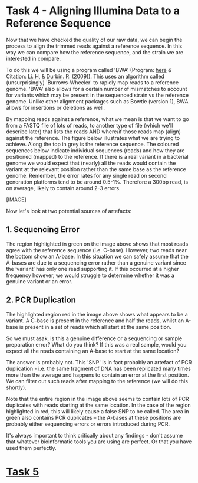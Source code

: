 # Task 4 - Aligning Illumina Data to a Reference Sequence
Now that we have checked the quality of our raw data, we can begin the process to align the trimmed reads against a reference sequence. In this way we can compare how the reference sequence, and the strain we are interested in compare.

To do this we will be using a program called 'BWA' (Program: [here](https://github.com/lh3/bwa) & Citation: [Li. H, & Durbin. R. (2009)](https://www.ncbi.nlm.nih.gov/pubmed/19451168)). This uses an algorithm called (unsurprisingly) 'Burrows-Wheeler' to rapidly map reads to a reference genome. 'BWA' also allows for a certain number of mismatches to account for variants which may be present in the sequenced strain vs the reference genome. Unlike other alignment packages such as Bowtie (version 1), BWA allows for insertions or deletions as well.

By mapping reads against a reference, what we mean is that we want to go from a FASTQ file of lots of reads, to another type of file (which we'll describe later) that lists the reads AND where/if those reads map (align) against the reference. The figure below illustrates what we are trying to achieve. Along the top in grey is the reference sequence. The coloured sequences below indicate individual sequences (reads) and how they are positioned (mapped) to the reference. If there is a real variant in a bacterial genome we would expect that (nearly) all the reads would contain the variant at the relevant position rather than the same base as the reference genome. Remember, the error rates for any single read on second generation platforms tend to be around 0.5-1%. Therefore a 300bp read, is on average, likely to contain around 2-3 errors.

[IMAGE]

Now let's look at two potential sources of artefacts:
## 1. Sequencing Error
The region highlighted in green on the image above shows that most reads agree with the reference sequence (i.e. C-base). However, two reads near the bottom show an A-base. In this situation we can safely assume that the A-bases are due to a sequencing error rather than a genuine variant since the ‘variant’ has only one read supporting it. If this occurred at a higher frequency however, we would struggle to determine whether it was a genuine variant or an error.

## 2. PCR Duplication
The highlighted region red in the image above shows what appears to be a variant. A C-base is present in the reference and half the reads, whilst an A-base is present in a set of reads which all start at the same position.
 
So we must asak, is this a genuine difference or a sequencing or sample preparation error? What do you think? If this was a real sample, would you expect all the reads containing an A-base to start at the same location?

The answer is probably not. This 'SNP' is in fact probably an artefact of PCR duplication - i.e. the same fragment of DNA has been replicated many times more than the average and happens to contain an error at the first position. We can filter out such reads after mapping to the reference (we will do this shortly).

Note that the entire region in the image above seems to contain lots of PCR duplicates with reads starting at the same location. In the case of the region highlighted in red, this will likely cause a false SNP to be called. The area in green also contains PCR duplicates – the A-bases at these positions are probably either sequencing errors or errors introduced during PCR.

It's always important to think critically about any findings - don't assume that whatever bioinformatic tools you are using are perfect. Or that you have used them perfectly.

# [Task 5]()
